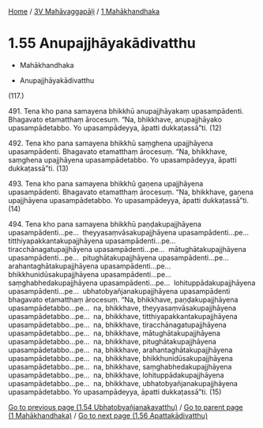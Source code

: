 
[Home](/) / [3V Mahāvaggapāḷi](../../3V.md) / [1 Mahākhandhaka](../1.md)

# 1.55 Anupajjhāyakādivatthu

* Mahākhandhaka

* Anupajjhāyakādivatthu

(117.)

491\. Tena kho pana samayena bhikkhū anupajjhāyakaṃ upasampādenti. Bhagavato etamatthaṃ ārocesuṃ. “Na, bhikkhave, anupajjhāyako upasampādetabbo. Yo upasampādeyya, āpatti dukkaṭassā”ti. (12)

492\. Tena kho pana samayena bhikkhū saṃghena upajjhāyena upasampādenti. Bhagavato etamatthaṃ ārocesuṃ. “Na, bhikkhave, saṃghena upajjhāyena upasampādetabbo. Yo upasampādeyya, āpatti dukkaṭassā”ti. (13)

493\. Tena kho pana samayena bhikkhū gaṇena upajjhāyena upasampādenti. Bhagavato etamatthaṃ ārocesuṃ. “Na, bhikkhave, gaṇena upajjhāyena upasampādetabbo. Yo upasampādeyya, āpatti dukkaṭassā”ti. (14)

494\. Tena kho pana samayena bhikkhū paṇḍakupajjhāyena upasampādenti…pe…  theyyasaṃvāsakupajjhāyena upasampādenti…pe…  titthiyapakkantakupajjhāyena upasampādenti…pe…  tiracchānagatupajjhāyena upasampādenti…pe…  mātughātakupajjhāyena upasampādenti…pe…  pitughātakupajjhāyena upasampādenti…pe…  arahantaghātakupajjhāyena upasampādenti…pe…  bhikkhunidūsakupajjhāyena upasampādenti…pe…  saṃghabhedakupajjhāyena upasampādenti…pe…  lohituppādakupajjhāyena upasampādenti…pe…  ubhatobyañjanakupajjhāyena upasampādenti bhagavato etamatthaṃ ārocesuṃ. “Na, bhikkhave, paṇḍakupajjhāyena upasampādetabbo…pe…  na, bhikkhave, theyyasaṃvāsakupajjhāyena upasampādetabbo…pe…  na, bhikkhave, titthiyapakkantakupajjhāyena upasampādetabbo…pe…  na, bhikkhave, tiracchānagatupajjhāyena upasampādetabbo…pe…  na, bhikkhave, mātughātakupajjhāyena upasampādetabbo…pe…  na, bhikkhave, pitughātakupajjhāyena upasampādetabbo…pe…  na, bhikkhave, arahantaghātakupajjhāyena upasampādetabbo…pe…  na, bhikkhave, bhikkhunidūsakupajjhāyena upasampādetabbo…pe…  na, bhikkhave, saṃghabhedakupajjhāyena upasampādetabbo…pe…  na, bhikkhave, lohituppādakupajjhāyena upasampādetabbo…pe…  na, bhikkhave, ubhatobyañjanakupajjhāyena upasampādetabbo. Yo upasampādeyya, āpatti dukkaṭassā”ti. (15)

[Go to previous page (1.54 Ubhatobyañjanakavatthu)](1.54.md) / [Go to parent page (1 Mahākhandhaka)](../1.md) / [Go to next page (1.56 Apattakādivatthu)](1.56.md)



